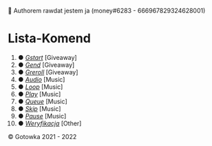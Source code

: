
 🔧 Authorem rawdat jestem ja (money#6283 - 666967829324628001)
 
# Lista-Komend

1. ● *[Gstart](https://github.com/Gotowka/rawdaty-beta/blob/main/giveaway/gstart.json)* [Giveaway]
2. ● *[Gend](https://github.com/Gotowka/rawdaty-beta/blob/main/giveaway/gend.json)* [Giveaway]
3. ● *[Greroll](https://github.com/Gotowka/rawdaty-beta/blob/main/giveaway/greroll.json)* [Giveaway]
4. ● *[Audio](https://github.com/Gotowka/rawdaty-beta/blob/main/music/audio.json)* [Music]
5. ● *[Loop](https://github.com/Gotowka/rawdaty-beta/blob/main/music/loop.json)* [Music]
6. ● *[Play](https://github.com/Gotowka/rawdaty-beta/blob/main/music/play.json)* [Music]
7. ● *[Queue](https://github.com/Gotowka/rawdaty-beta/blob/main/music/queue.json)* [Music]
8. ● *[Skip](https://github.com/Gotowka/rawdaty-beta/blob/main/music/skip.json)* [Music]
9. ● *[Pause](https://github.com/Gotowka/rawdaty-beta/blob/main/music/pause.json)* [Music]
10. ● *[Weryfikacja](https://github.com/Gotowka/rawdaty-beta/blob/main/music/weryfikacja.json)* [Other]


 ©️ Gotowka 2021 - 2022
